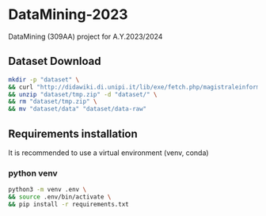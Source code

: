 # DataMining-2023
DataMining (309AA) project for A.Y.2023/2024

## Dataset Download

```bash
mkdir -p "dataset" \
&& curl "http://didawiki.di.unipi.it/lib/exe/fetch.php/magistraleinformatica/dmi/gun-data.zip" -o "dataset/tmp.zip" \
&& unzip "dataset/tmp.zip" -d "dataset/" \
&& rm "dataset/tmp.zip" \
&& mv "dataset/data" "dataset/data-raw"
```

## Requirements installation
It is recommended to use a virtual environment (venv, conda)

### python venv
```bash
python3 -m venv .env \
&& source .env/bin/activate \
&& pip install -r requirements.txt
```